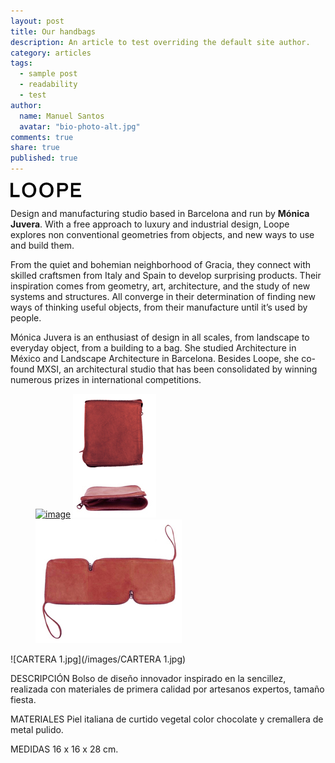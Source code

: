```yaml
---
layout: post
title: Our handbags
description: An article to test overriding the default site author.
category: articles
tags: 
  - sample post
  - readability
  - test
author: 
  name: Manuel Santos
  avatar: "bio-photo-alt.jpg"
comments: true
share: true
published: true
---
```


![Logo.jpg](/images/Logo.jpg)



Design and manufacturing studio based in Barcelona and run by **Mónica Juvera**. With a free approach to luxury and industrial design, Loope explores non conventional geometries from objects, and new ways to use and build them.

From the quiet and bohemian neighborhood of Gracia, they connect with skilled craftsmen from Italy and Spain to develop surprising products. Their inspiration comes from geometry, art, architecture, and the study of new systems and structures. All converge in their determination of finding new ways of thinking useful objects, from their manufacture until it’s used by people.

Mónica Juvera is an enthusiast of design in all scales, from landscape to everyday object, from a building to a bag. She studied Architecture in México and Landscape Architecture in Barcelona. Besides Loope, she co-found MXSI, an architectural studio that has been consolidated by winning numerous prizes in international competitions.

<figure class="third">
	<a href="_posts/CARTERA%202.jpg"><img src="posts/CARTERA%202.jpg" alt="image"></a>
	<a href="/_posts/CARTERA%202A.jpg"><img src="_posts/CARTERA%202A.jpg" alt="image"></a>
	<a href="_posts/CARTERA%204a.jpg"><img src="_posts/CARTERA%204a.jpg" alt="image"></a>
	
</figure>




![CARTERA 1.jpg](/images/CARTERA 1.jpg) 



DESCRIPCIÓN
Bolso de diseño innovador inspirado en la sencillez, realizada con materiales de primera calidad por artesanos expertos, tamaño fiesta.

MATERIALES
Piel italiana de curtido vegetal color chocolate y cremallera de metal pulido.

MEDIDAS
16 x 16 x 28 cm.